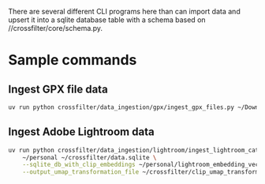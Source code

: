 There are several different CLI programs here than can import data and upsert it into a sqlite database table
with a schema based on //crossfilter/core/schema.py.

# Sample commands

## Ingest GPX file data
```sh
uv run python crossfilter/data_ingestion/gpx/ingest_gpx_files.py ~/Downloads ~/data.sqlite
```

## Ingest Adobe Lightroom data
```sh
uv run python crossfilter/data_ingestion/lightroom/ingest_lightroom_catalogs.py \
    ~/personal ~/crossfilter/data.sqlite \
    --sqlite_db_with_clip_embeddings ~/personal/lightroom_embedding_vectors.sqlite \
    --output_umap_transformation_file ~/crossfilter/clip_umap_transformation.pickle

```